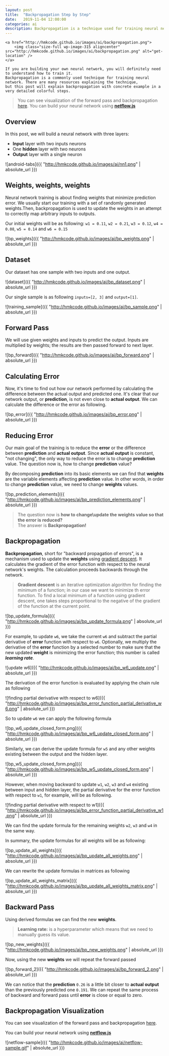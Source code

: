 ```yaml
---
layout: post
title:  "Backpropagation Step by Step"
date:   2019-11-04 12:00:00
categories: ai
description: Backpropagation is a technique used for training neural network. There are many resources explaining the technique, but this post will explain backpropagation with concrete example in a very detailed colorful steps. 
---
```



<p style="text-align: justify;">
	
	<a href="http://hmkcode.github.io/images/ai/backpropagation.png">
		<img class="size-full wp-image-315 aligncenter" src="http://hmkcode.github.io/images/ai/backpropagation.png" alt="get-location" />
	</a>
	
	If you are building your own neural network, you will definitely need to understand how to train it.
	Backpropagation is a commonly used technique for training neural network. There are many resources explaining the technique, 
	but this post will explain backpropagation with concrete example in a very detailed colorful steps.
</p>

> You can see visualization of the forward pass and backpropagation [here](https://hmkcode.com/netflow/). You can build your neural network using [**netflow.js**](https://github.com/hmkcode/netflow.js) 

## Overview

In this post, we will build a neural network with three layers:

- **Input** layer with two inputs neurons
- One **hidden** layer with two neurons 
- **Output** layer with a single neuron 

![android-tabs]({{ "http://hmkcode.github.io/images/ai/nn1.png" | absolute_url }})




## Weights, weights, weights

Neural network training is about finding weights that minimize prediction error. We usually start our training with a set of randomly generated weights.Then, backpropagation is used to update the weights in an attempt to correctly map arbitrary inputs to outputs.

Our initial weights will be as following:
`w1 = 0.11`, `w2 = 0.21`, `w3 = 0.12`, `w4 = 0.08`, `w5 = 0.14` and `w6 = 0.15`

![bp_weights]({{ "http://hmkcode.github.io/images/ai/bp_weights.png" | absolute_url }})

## Dataset

Our dataset has one sample with two inputs and one output. 

![dataset]({{ "http://hmkcode.github.io/images/ai/bp_dataset.png" | absolute_url }})

Our single sample is as following `inputs=[2, 3]` and `output=[1]`.

![training_sample]({{ "http://hmkcode.github.io/images/ai/bp_sample.png" | absolute_url }})

## Forward Pass

We will use given weights and inputs to predict the output. Inputs are multiplied by weights; the results are then passed forward to next layer. 

![bp_forward]({{ "http://hmkcode.github.io/images/ai/bp_forward.png" | absolute_url }})

## Calculating Error

Now, it's time to find out how our network performed by calculating the difference between the actual output and predicted one. It's clear that our network output, or **prediction**, is not even close to **actual output**. We can calculate the difference or the error as following.

![bp_error]({{ "http://hmkcode.github.io/images/ai/bp_error.png" | absolute_url }})

## Reducing Error

Our main goal of the training is to reduce the **error** or the difference between **prediction** and **actual output**. Since **actual output** is constant, "not changing", the only way to reduce the error is to change **prediction** value. The question now is, how to change **prediction** value?

By decomposing **prediction** into its basic elements we can find that **weights** are the variable elements affecting **prediction** value. In other words, in order to change **prediction** value, we need to change **weights** values. 

![bp_prediction_elements]({{ "http://hmkcode.github.io/images/ai/bp_prediction_elements.png" | absolute_url }})

> The question now is **how to change\update the weights value so that the error is reduced?**  
> The answer is **Backpropagation!**


## **Backpropagation**

**Backpropagation**,  short for "backward propagation of errors", is a mechanism used to update the **weights** using [gradient descent](https://en.wikipedia.org/wiki/Gradient_descent). It calculates the gradient of the error function with respect to the neural network's weights. The calculation proceeds backwards through the network.

> **Gradient descent** is an iterative optimization algorithm for finding the minimum of a function; in our case we want to minimize th error function. To find a local minimum of a function using gradient descent, one takes steps proportional to the negative of the gradient of the function at the current point. 

![bp_update_formula]({{ "http://hmkcode.github.io/images/ai/bp_update_formula.png" | absolute_url }})


For example, to update `w6`, we take the current `w6` and subtract the partial derivative of **error** function with respect to `w6`. Optionally, we multiply the derivative of the **error** function by a selected number to make sure that the new updated **weight** is minimizing the error function; this number is called ***learning rate***. 


![update w6]({{ "http://hmkcode.github.io/images/ai/bp_w6_update.png" | absolute_url }})

The derivation of the error function is evaluated by applying the chain rule as following

![finding partial derivative with respect to w6]({{ "http://hmkcode.github.io/images/ai/bp_error_function_partial_derivative_w6.png" | absolute_url }})

So to update `w6` we can apply the following formula

![bp_w6_update_closed_form.png]({{ "http://hmkcode.github.io/images/ai/bp_w6_update_closed_form.png" | absolute_url }})

Similarly, we can derive the update formula for `w5` and any other weights existing between the output and the hidden layer.

![bp_w5_update_closed_form.png]({{ "http://hmkcode.github.io/images/ai/bp_w5_update_closed_form.png" | absolute_url }})


However, when moving backward to update `w1`, `w2`, `w3` and `w4` existing between input and hidden layer, the partial derivative for the error function with respect to `w1`, for example, will be as following.

![finding partial derivative with respect to w1]({{ "http://hmkcode.github.io/images/ai/bp_error_function_partial_derivative_w1.png" | absolute_url }})

We can find the update formula for the remaining weights `w2`, `w3` and `w4` in the same way. 

In summary, the update formulas for all weights will be as following:

![bp_update_all_weights]({{ "http://hmkcode.github.io/images/ai/bp_update_all_weights.png" | absolute_url }})

We can rewrite the update formulas in matrices as following

![bp_update_all_weights_matrix]({{ "http://hmkcode.github.io/images/ai/bp_update_all_weights_matrix.png" | absolute_url }})

## Backward Pass

Using derived formulas we can find the new **weights**. 

> **Learning rate:** is a hyperparameter which means that we need to manually guess its value.

![bp_new_weights]({{ "http://hmkcode.github.io/images/ai/bp_new_weights.png" | absolute_url }})

Now, using the new **weights** we will repeat the forward passed

![bp_forward_2]({{ "http://hmkcode.github.io/images/ai/bp_forward_2.png" | absolute_url }})

We can notice that the **prediction** `0.26` is a little bit closer to **actual output** than the previously predicted one `0.191`. We can repeat the same process of backward and forward pass until **error** is close or equal to zero.

## Backpropagation Visualization

You can see visualization of the forward pass and backpropagation [here](https://hmkcode.com/netflow/).

You can build your neural network using [**netflow.js**](https://github.com/hmkcode/netflow.js) 


![netflow-sample]({{ "http://hmkcode.github.io/images/ai/netflow-sample.gif" | absolute_url }})




